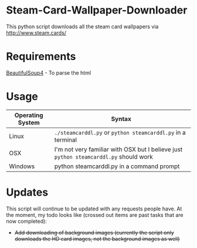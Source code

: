 Steam-Card-Wallpaper-Downloader
===============================

This python script downloads all the steam card wallpapers via http://www.steam.cards/

Requirements
===============================

[BeautifulSoup4](http://www.crummy.com/software/BeautifulSoup/) - To parse the html

Usage
===
Operating System | Syntax
-----------------|-------
Linux            | ```./steamcarddl.py``` or ```python steamcarddl.py``` in a terminal
OSX              | I'm not very familiar with OSX but I believe just ```python steamcarddl.py``` should work
Windows          | python steamcarddl.py in a command prompt 

Updates
===============================

This script will continue to be updated with any requests people have.
At the moment, my todo looks like (crossed out items are past tasks that are now completed):
* ~~Add downloading of background images (currently the script only downloads the HD card images, not the background images as well)~~
